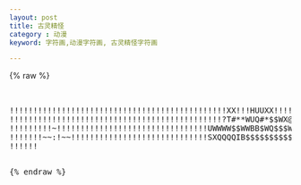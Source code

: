 ```yaml
---
layout: post
title: 古灵精怪
category : 动漫
keyword: 字符画,动漫字符画, 古灵精怪字符画

---
```

{% raw %}
<pre>


!!!!!!!!!!!!!!!!!!!!!!!!!!!!!!!!!!!!!!!!!!!!!!XX!!!HUUXX!!!!!!!!!!!!!!!!!!!!!!!!
!!!!!!!!!!!!!!!!!!!!!!!!!!!!!!!!!!!!!!!!!!!!!?T#**WUQ#*$$WX@X!@U!!!!!!!!!!!!!!!!
!!!!!!!!!~!!!!!!!!!!!!!!!!!!!!!!!!!!!!!!!!UWWWW$$WWBB$WQ$$$W?H!$W!!!!!!!!!!!!!!!
!!!!!!!~~:!~~!!!!!!!!!!!!!!!!!!!!!!!!!!!!!SXQQQQIB$$$$$$$$$$$8HM$H!H!!!!!!!!!!!!
!!!!!!<!:!!~:!!!!!!!!!!!!!!!!!!!!!!!XiWW$$$$$$$$$$$$$$$$$$$$$$$8$MH?X!!!!!!!!!!!
!!!!!!!!!!~!~!!!!!!!!!!!!!!!!!!!!(HWB$$$$$$$$$$$$$$$$$$$$$$$$$$$$M8QQQQX!!!!!!!!
!!!!!!!~!!~:!~~!:!!!!!!!!<!!!!!U$$$$$$$$$$$$$$$$$$$$$$$$$$$$$$$$$$$$$$$$WU!!!!!
!<!!!!!!!<!~~::<~~~~!~!!!!!!(UW$$$$$$$$$$$$$$$$$$$$$$$$$$$$$$$$$$$$$$$$$$$$$WU!!
!!~~!!!!!!:!<!!:~~~<:!!!!!!W$$$$$$$$$$$$$$$$$$$$RM$$$$$$$$$$$$$$$$$$$$$$$$$$$$WU
!~:~!:~!!!!!~~~~<<!!!!<!:U$$$$$$$$$$$$$$$$$$$$RMM$$$$$$$$$$$$$$$$$$$$$$$$$$$$$$$
~~~~~~~~!!!!~~::<<!~<!!i$$$$$$R8$$$RM@RR$MMMMMMMM$M$$$$$$$$B$$$$$$$$$$$$$$$$$$$$
~~~~~~~~~~~~~~!!:!:!UW$$$$$$RMMMMMMMMMMMMMMMM$MMMM@$R$$$$$$R$$$$$$$$$$$$$$$$$$$$
~ ~~~~~~~~~~~~~:!!U$$$$$$RMMMMMMMMMMM88MMM8$$$8$MM$RM$$$R$$M$$$$$$$$$$$$$$$$$$$$
  ~ ~~~~~~~~:~:XW$$$$$$$B$8@MMM8$R8$$$8$M$$$$$$$M8MMM$$@M$$M$$$$$$$$$$$$$$$$$$$$
     ~~~ ~~:.!S$$$$$$$$$$$$M8$$$$$$$$$$M$$$$$$$$$$MMMMRMM$$MM$$$$$$$$$$$$$$$$$$$
       ~~~!?UW$$$$$$$$$$$$8$$$$$$$$$$$$$$$$$$$$$$$88MMMMMM$MM$$$$$$$$$$$$$$$$$$$
      :  :iW$$$$$$$$$$$$R$$$$$$$$$$$$$$$$$$$$$$$$$$$MMMMMMRMMM$R$$$$$$$$$$$$$$$$
      ~ uW$B$$$$$$$$$$$$$$$$$$$$$$$$$$$$$$$$$$$$$$$$$$M$$$MMMMMM$$$$$$$$$$$$$$$$
     .W$*8$$$$$$$$$$$$$$$$$$$$$$$$$$$$$$$$$$$$$$$$$$$8$$$$MMMMMM$M$$$$$$$$$$$$$
     .@TMW$$$$$$$$$$$$$$$$$$$$$$$$$$$$$$$$$$$$$$$$$$$$$$$$$8$M$MMRMR$$$$$$$$$$$$
    .*H?$$$$$$$$$$$$$$$$$$$$$$$$$$$$$$$$$$$$$$$$$$$$$$$$$$$$$$$M$MMMR$$$$$$$$$$$
    !H($$$$$$$$$R$$$$$$$$$$$$$$$$$$$$$$$$$$$$$$$$$$$$$$$$$$$$$$B$$M8MRM$$$$$$$$$
    H~W*8$$$$$$$$$$$$$$$$$$$$$$$$$$$$$$$$$$$$$$$$$$$$$$$$$$$$$$$$$M$$88R$$$$$$$$
   !~:RM$$$$$$$$$$$$$$$$$$$$$$$$$$$$$$$$M$$$$$$$$$$$$$$$$$$$$$$$$$$8$$$8$$$$$$$$
  X~ M?8$$$$$$$$$$$$$$$$$$$$$$$$$$$$$$$$M$$$$$$$$8R$$$$$$$$B$$$$$$$$$$$$$$$$$$$$
  M :M!$$$$$$$$$$$$$$$$$$$$$$$$$M$$$$$$MM$$$$$$R$$MS$$$$R$$$R$$$$$$$$$$$$$$$$$$$
  ` !`~$$$$$$$$$$$$$$$$$$$$$$$$$M$$$$$$MM$B$$M$8$$MMX#$$$I$$$R$$$$$$$$$$$$$$$$$$
    !  $$$$$$$$$$$$$$$$$$$$$$$$MR$$$$M$M?$$$$H$$?$8M?WQ8$$@$$$$$$$$$$$$$$$$$$$$$
    ~  $$$$$$$$$$$$$$$$$$$$R$$$MM$$$RMRMX$$$$8?$8?#$#T??!SXSSSTTMR$$$$$$$$$$$$$$
       "$$$$$$M$$$$$$$$$$$$M$$MMMM$$8M!MM?$$$MH?$W!??!!H@B$$@$*@$$B$@TI*$$$$$$$$
       "$$$$$?$$$$$$$$$$$$$M$$MU@*******@Q$B$MW!?!!!!!T$$#~HM.W$$$$$$TM#T*$$B$*
         "$$$$!$$$$$$$$$$$$$W#$8MU@MQSM*@UMR#$8?@X!!!!!!?`  *8MR$*T?$TT?!!!M$$$W
          R$$$!"$M$$$$$$$$$$$WMMWB$*$*$$$8U!!!MX!!!!!!!!!:   "*MSM88@*X!!!!M$$$$
          `*$$X!#$#$$$$$$$$$8T*@$$?~B.X$$$RH!!!?!!!!!!!!!!!@::m*!???!!!!!!!M$@S$
           `#*$!.#$#$$$$$$$$$$STRM  *BRRRXXM!!!!!!!!!!!!!!!!!!!!!!!!!!!!!!!$$$!!
              `?!."*?*$$$$$$$$#8!!:. "#*@@M!!!!H!!!!!!!!!!!!!!!!!!!!!!!!!!!$$$M!
                ~~   ~"*$$$$$$X*$!*Tnmnm?!!!!X*?!!!!!!!!!!!!!!!!!!!!!!!!!!H$$$8W
                        "#$$$$!X$M!!!!!!!!!!!!HX!!!!!!!!!!!!!!!!!!!!!!!!!!$$$$$$
                           """?@$@X!!!!!!!!!!!M8X!!!!!!!!!!!!!!!!!!!!!!!!W$$$$$$
                            .xM$R$8!!!!!!!!!!!!!!!!!!!!!!!!!!!!!!!!!!!!!W$$$$$$R
                            ~X*"8$@X!!!!!!!!!!!XXXXUU!!!!!!!!!!!!!!!!!XM$$$$*R?!
                           :+" i$~`M!!!!!!!!!!!??!!!!!!!!!!!!!!!!!!!!H?8?$R!!M!!
                          `  x$?  ~M!!!!!!!!!!!!UX!!!!!!!!!!!!!!!!HM!H?!$$(?HXX
                             x$?     *X!!!!!!!!!!!!!!!!!!!!!!!!!X!?!!H?!!M#W:"""
                            .$M?      "@X!!!!!!!!!!!!!!!!!!!!XXM?!!!H?!!HM #W   
                            W#@~        `"!X!!!!!!!!!!!!!XX@??!!!!!HM!!XM@. #:  
                           :$XM            ($$@XXX!!!XXH@??!!!!!!!X?!!!@!M! `$

                                "Madoka Ayukawa" (from Kimagure Orange Road)
                                                --- Brian Kim



 </pre>
{% endraw %}
